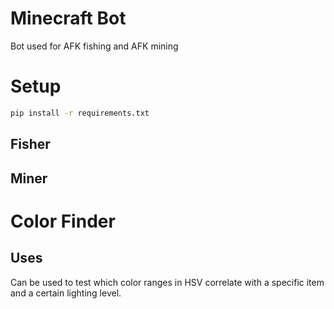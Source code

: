 # Minecraft Bot
Bot used for AFK fishing and AFK mining

# Setup
```bash
pip install -r requirements.txt
```

## Fisher

## Miner

# Color Finder
## Uses
Can be used to test which color ranges in HSV correlate with a specific item and a certain lighting level.